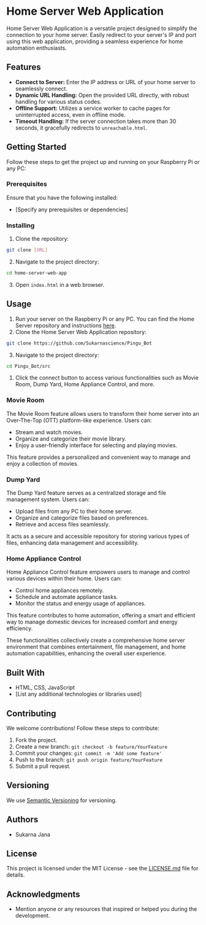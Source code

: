 # Home Server Web Application

Home Server Web Application is a versatile project designed to simplify the connection to your home server. Easily redirect to your server's IP and port using this web application, providing a seamless experience for home automation enthusiasts.

## Features

- **Connect to Server:** Enter the IP address or URL of your home server to seamlessly connect.
- **Dynamic URL Handling:** Open the provided URL directly, with robust handling for various status codes.
- **Offline Support:** Utilizes a service worker to cache pages for uninterrupted access, even in offline mode.
- **Timeout Handling:** If the server connection takes more than 30 seconds, it gracefully redirects to `unreachable.html`.

## Getting Started

Follow these steps to get the project up and running on your Raspberry Pi or any PC:

### Prerequisites

Ensure that you have the following installed:

- [Specify any prerequisites or dependencies]

### Installing

1. Clone the repository:

```bash
git clone [URL]
```

2. Navigate to the project directory:

```bash
cd home-server-web-app
```

3. Open `index.html` in a web browser.

## Usage

1. Run your server on the Raspberry Pi or any PC. You can find the Home Server repository and instructions [here](https://github.com/Sukarnascience/Pingu_Bot).
2. Clone the Home Server Web Application repository:

```bash
git clone https://github.com/Sukarnascience/Pingu_Bot
```

3. Navigate to the project directory:

```bash
cd Pingu_Bot/src
```

1. Click the connect button to access various functionalities such as Movie Room, Dump Yard, Home Appliance Control, and more.

### Movie Room

The Movie Room feature allows users to transform their home server into an Over-The-Top (OTT) platform-like experience. Users can:

- Stream and watch movies.
- Organize and categorize their movie library.
- Enjoy a user-friendly interface for selecting and playing movies.

This feature provides a personalized and convenient way to manage and enjoy a collection of movies.

### Dump Yard

The Dump Yard feature serves as a centralized storage and file management system. Users can:

- Upload files from any PC to their home server.
- Organize and categorize files based on preferences.
- Retrieve and access files seamlessly.

It acts as a secure and accessible repository for storing various types of files, enhancing data management and accessibility.

### Home Appliance Control

Home Appliance Control feature empowers users to manage and control various devices within their home. Users can:

- Control home appliances remotely.
- Schedule and automate appliance tasks.
- Monitor the status and energy usage of appliances.

This feature contributes to home automation, offering a smart and efficient way to manage domestic devices for increased comfort and energy efficiency.

These functionalities collectively create a comprehensive home server environment that combines entertainment, file management, and home automation capabilities, enhancing the overall user experience.

## Built With

- HTML, CSS, JavaScript
- [List any additional technologies or libraries used]

## Contributing

We welcome contributions! Follow these steps to contribute:

1. Fork the project.
2. Create a new branch: `git checkout -b feature/YourFeature`
3. Commit your changes: `git commit -m 'Add some feature'`
4. Push to the branch: `git push origin feature/YourFeature`
5. Submit a pull request.

## Versioning

We use [Semantic Versioning](http://semver.org/) for versioning.

## Authors

- Sukarna Jana 

## License

This project is licensed under the MIT License - see the [LICENSE.md](LICENSE.md) file for details.

## Acknowledgments

- Mention anyone or any resources that inspired or helped you during the development.
